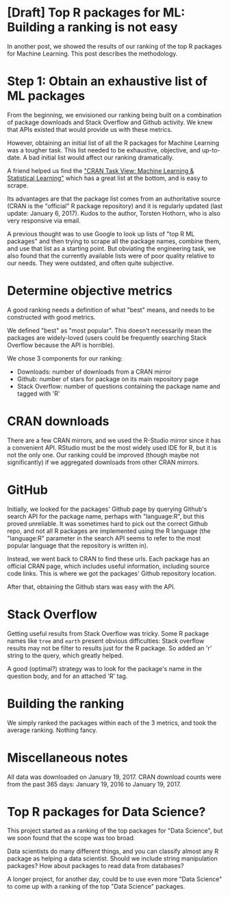 # [Draft] Top R packages for ML: Building a ranking is not easy

In another post, we showed the results of our ranking of the top R packages for
Machine Learning. This post describes the methodology.

# Step 1: Obtain an exhaustive list of ML packages

From the beginning, we envisioned our ranking being built on a combination of
package downloads and Stack Overflow and Github activity. We knew that APIs
existed that would provide us with these metrics.

However, obtaining an initial list of all the R packages for Machine Learning
was a tougher task. This list needed to be exhaustive, objective, and
up-to-date. A bad initial list would affect our ranking dramatically.

A friend helped us find
the
["CRAN Task View: Machine Learning & Statistical Learning"](https://cran.r-project.org/web/views/MachineLearning.html) which
has a great list at the bottom, and is easy to scrape.

Its advantages are that the package list comes from an authoritative source
(CRAN is the "official" R package repository) and it is regularly updated (last
update: January 6, 2017). Kudos to the author, Torsten Hothorn, who is also
very responsive via email.

A previous thought was to use Google to look up lists of "top R ML packages"
and then trying to scrape all the package names, combine them, and use that
list as a starting point. But obviating the engineering task, we also found
that the currently available lists were of poor quality relative to our
needs. They were outdated, and often quite subjective.


# Determine objective metrics

A good ranking needs a definition of what "best" means, and needs to be
constructed with good metrics.

We defined "best" as "most popular". This doesn't necessarily mean the packages
are widely-loved (users could be frequently searching Stack Overflow because
the API is horrible).

We chose 3 components for our ranking:

  * Downloads: number of downloads from a CRAN mirror
  * Github: number of stars for package on its main repository page
  * Stack Overflow: number of questions containing the package name and tagged
    with 'R'
    
# CRAN downloads

There are a few CRAN mirrors, and we used the R-Studio mirror since it has a
convenient API. RStudio must be the most widely used IDE for R, but it is not
the only one. Our ranking could be improved (though maybe not significantly) if
we aggregated downloads from other CRAN mirrors.


# GitHub

Initially, we looked for the packages' Github page by querying Github's search
API for the package name, perhaps with "language:R", but this proved
unreliable. It was sometimes hard to pick out the correct Github repo, and not
all R packages are implemented using the R language (the "language:R" parameter
in the search API seems to refer to the most popular language that the
repository is written in).

Instead, we went back to CRAN to find these urls. Each package has an official
CRAN page, which includes useful information, including source code links. This
is where we got the packages' Github repository location.

After that, obtaining the Github stars was easy with the API.

# Stack Overflow

Getting useful results from Stack Overflow was tricky. Some R package names
like `tree` and `earth` present obvious difficulties: Stack overflow results
may not be filter to results just for the R package. So added an 'r' string to the query, which greatly helped. 

A good (optimal?) strategy was to look for the package's name in the question
body, and for an attached 'R' tag. 


# Building the ranking

We simply ranked the packages within each of the 3 metrics, and took the
average ranking. Nothing fancy.

# Miscellaneous notes

All data was downloaded on January 19, 2017. CRAN download counts were from the
past 365 days: January 19, 2016 to January 19, 2017.

# Top R packages for Data Science?

This project started as a ranking of the top packages for "Data Science", but
we soon found that the scope was too broad.

Data scientists do many different things, and you can classify almost any R
package as helping a data scientist. Should we include string manipulation
packages? How about packages to read data from databases?

A longer project, for another day, could be to use even more "Data Science" to
come up with a ranking of the top "Data Science" packages.
